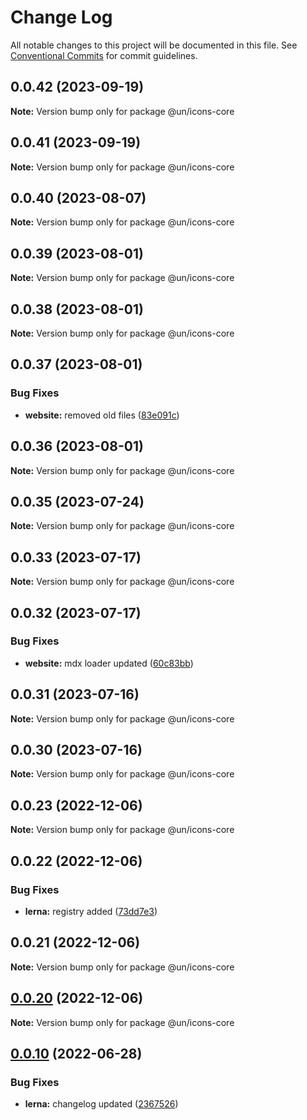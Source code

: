 # Change Log

All notable changes to this project will be documented in this file.
See [Conventional Commits](https://conventionalcommits.org) for commit guidelines.

## 0.0.42 (2023-09-19)

**Note:** Version bump only for package @un/icons-core





## 0.0.41 (2023-09-19)

**Note:** Version bump only for package @un/icons-core





## 0.0.40 (2023-08-07)

**Note:** Version bump only for package @un/icons-core





## 0.0.39 (2023-08-01)

**Note:** Version bump only for package @un/icons-core





## 0.0.38 (2023-08-01)

**Note:** Version bump only for package @un/icons-core





## 0.0.37 (2023-08-01)


### Bug Fixes

* **website:** removed old files ([83e091c](https://github.com/carbon-design-system/carbon/commit/83e091c04153ac227dbad158e999cb4f247c58ce))





## 0.0.36 (2023-08-01)

**Note:** Version bump only for package @un/icons-core





## 0.0.35 (2023-07-24)

**Note:** Version bump only for package @un/icons-core





## 0.0.33 (2023-07-17)

**Note:** Version bump only for package @un/icons-core





## 0.0.32 (2023-07-17)


### Bug Fixes

* **website:** mdx loader updated ([60c83bb](https://github.com/carbon-design-system/carbon/commit/60c83bba74621ba5a93c9718bc49e4cdfbc807b6))





## 0.0.31 (2023-07-16)

**Note:** Version bump only for package @un/icons-core





## 0.0.30 (2023-07-16)

**Note:** Version bump only for package @un/icons-core





## 0.0.23 (2022-12-06)

**Note:** Version bump only for package @un/icons-core

## 0.0.22 (2022-12-06)

### Bug Fixes

- **lerna:** registry added ([73dd7e3](https://github.com/carbon-design-system/carbon/commit/73dd7e367e91bc1a372aa7e3f841f7f24a1b6934))

## 0.0.21 (2022-12-06)

**Note:** Version bump only for package @un/icons-core

## [0.0.20](https://github.com/carbon-design-system/carbon/compare/@un/icons-core@0.0.19...@un/icons-core@0.0.20) (2022-12-06)

**Note:** Version bump only for package @un/icons-core

## [0.0.10](https://github.com/carbon-design-system/carbon/compare/@un/icons-core@0.0.9...@un/icons-core@0.0.10) (2022-06-28)

### Bug Fixes

- **lerna:** changelog updated ([2367526](https://github.com/carbon-design-system/carbon/commit/236752651f113088dc7bee3921e5c06213c1f72e))

